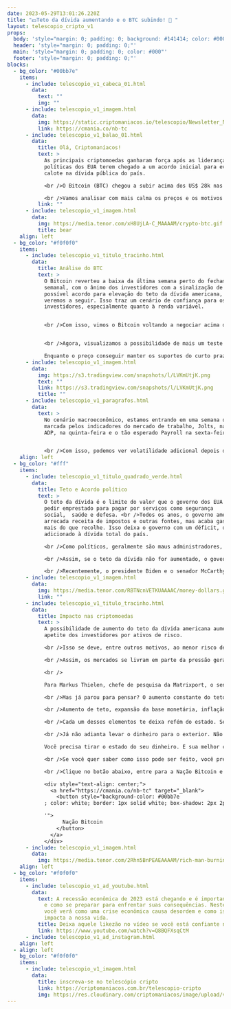 ```yaml
---
date: 2023-05-29T13:01:26.220Z
title: "💵Teto da dívida aumentando e o BTC subindo! 🤑 "
layout: telescopio_cripto_v1
props:
  body: 'style="margin: 0; padding: 0; background: #141414; color: #000"'
  header: 'style="margin: 0; padding: 0;"'
  main: 'style="margin: 0; padding: 0; color: #000"'
  footer: 'style="margin: 0; padding: 0;"'
blocks:
  - bg_color: "#00bb7e"
    items:
      - include: telescopio_v1_cabeca_01.html
        data:
          text: ""
          img: ""
      - include: telescopio_v1_imagem.html
        data:
          img: https://static.criptomaniacos.io/telescopio/Newsletter_NB.png
          link: https://cmania.co/nb-tc
      - include: telescopio_v1_balao_01.html
        data:
          title: Olá, Criptomaníacos!
          text: >
            As principais criptomoedas ganharam força após as lideranças
            políticas dos EUA terem chegado a um acordo inicial para evitar um
            calote na dívida pública do país. 

            <br />O Bitcoin (BTC) chegou a subir acima dos US$ 28k nas últimas 24 horas e o Ethereum também recuperou o nível de US$ 1.900.

            <br />Vamos analisar com mais calma os preços e os motivos da movimentação.
          link: ""
      - include: telescopio_v1_imagem.html
        data:
          img: https://media.tenor.com/xH8UjLA-C_MAAAAM/crypto-btc.gif
          title: bear
    align: left
  - bg_color: "#f0f0f0"
    items:
      - include: telescopio_v1_titulo_tracinho.html
        data:
          title: Análise do BTC
          text: >
            O Bitcoin reverteu a baixa da última semana perto do fechamento
            semanal, com o ânimo dos investidores com a sinalização de um
            possível acordo para elevação do teto da dívida americana, que
            veremos a seguir. Isso traz um cenário de confiança para os
            investidores, especialmente quanto à renda variável. 


            <br />Com isso, vimos o Bitcoin voltando a negociar acima das médias de 9 e e100p, no gráfico semanal e com uma formação de fundo ascendente. 


            <br />Agora, visualizamos a possibilidade de mais um teste na região dos 30k, 31k… 

            Enquanto o preço conseguir manter os suportes do curto prazo, marcados no gráfico com as linhas amarelas, maiores são as probabilidades do preço buscar as linhas brancas. 
      - include: telescopio_v1_imagem.html
        data:
          img: https://s3.tradingview.com/snapshots/l/LVKmUtjK.png
          text: ""
          link: https://s3.tradingview.com/snapshots/l/LVKmUtjK.png
          title: ""
      - include: telescopio_v1_paragrafos.html
        data:
          text: >
            No cenário macroeconômico, estamos entrando em uma semana que será
            marcada pelos indicadores do mercado de trabalho, Jolts, na quarta,
            ADP, na quinta-feira e o tão esperado Payroll na sexta-feira. 


            <br />Com isso, podemos ver volatilidade adicional depois da metade da semana. 
    align: left
  - bg_color: "#fff"
    items:
      - include: telescopio_v1_titulo_quadrado_verde.html
        data:
          title: Teto e Acordo político
          text: >
            O teto da dívida é o limite do valor que o governo dos EUA pode
            pedir emprestado para pagar por serviços como segurança
            social,  saúde e defesa. <br />Todos os anos, o governo americano
            arrecada receita de impostos e outras fontes, mas acaba gastando
            mais do que recolhe. Isso deixa o governo com um déficit, que é
            adicionado à dívida total do país.

            <br />Como políticos, geralmente são maus administradores, eles acham que aumentar o limite da dívida é a solução, e a verdade é que o esforço real para se diminuir o déficit é questionável.

            <br />Assim, se o teto da dívida não for aumentado, o governo dos EUA entrará em default em suas contas. Um default é quando um país não consegue pagar suas dívidas. Isso seria um evento histórico com consequências catastróficas. <br />Os trabalhadores federais seriam dispensados, os mercados de ações globais entrariam em colapso e a economia dos EUA provavelmente entraria em recessão.

            <br />Recentemente, o presidente Biden e o senador McCarthy, presidente da Câmara, chegaram a um acordo provisório para elevar o teto da dívida em US$ 2T ao longo de dois anos. O acordo inclui várias disposições e compromissos de ambos os lados. 
      - include: telescopio_v1_imagem.html
        data:
          img: https://media.tenor.com/RBTNcnVETKUAAAAC/money-dollars.gif
          link: ""
      - include: telescopio_v1_titulo_tracinho.html
        data:
          title: Impacto nas criptomoedas
          text: >
            A possibilidade de aumento do teto da dívida americana aumentou o
            apetite dos investidores por ativos de risco.

            <br />Isso se deve, entre outros motivos, ao menor risco de um default, que pode ser lido como calote, do governo americano. Ao menos pelos próximos anos. 

            <br />Assim, os mercados se livram em parte da pressão gerada e afastam algumas previsões de desastre econômico.

            <br />

            Para Markus Thielen, chefe de pesquisa da Matrixport, o sentimento de alívio entre os investidores de que um acordo está prestes a ser concluído levou a uma “compra fresca de ativos de risco”. E hoje, para os institucionais e investidores tradicionais, criptomoedas são vistas como ativos de risco.

            <br />Mas já parou para pensar? O aumento constante do teto americano enfraquece o dólar e o poderio econômico dos Estados Unidos. E já voi como isso fortalece o Bitcoin?

            <br />Aumento de teto, expansão da base monetária, inflação, impressão descontrolada de dinheiro…

            <br />Cada um desses elementos te deixa refém do estado. Seja nos EUA ou aqui no Brasil, o sistema financeiro estatal já se mostra indo para o abismo, indo para o ralo.

            <br />Já não adianta levar o dinheiro para o exterior. Não basta tirar o dinheiro do Brasil.

            Você precisa tirar o estado do seu dinheiro. E sua melhor chance é com o Bitcoin!

            <br />Se você quer saber como isso pode ser feito, você precisa participar do evento exclusivo “Nação Bitcoin”, que acontece hoje às 19 horas com o Guilherme Rennó!

            <br />Clique no botão abaixo, entre para a Nação Bitcoin e se prepare para uma jornada pela liberdade financeira.

            <div style="text-align: center;">
              <a href="https://cmania.co/nb-tc" target="_blank">
                <button style="background-color: #00bb7e
            ; color: white; border: 1px solid white; box-shadow: 2px 2px 2px grey; padding: 10px 20px; cursor: pointer; font-size: 16px;" onmouseover="this.style.backgroundColor='#00bb7e

            '">
                  Nação Bitcoin
                </button>
              </a>
            </div>
      - include: telescopio_v1_imagem.html
        data:
          img: https://media.tenor.com/2Rhn5BnPEAEAAAAM/rich-man-burning-money.gif
    align: left
  - bg_color: "#f0f0f0"
    items:
      - include: telescopio_v1_ad_youtube.html
        data:
          text: A recessão econômica de 2023 está chegando e é importante entender o que é
            e como se preparar para enfrentar suas consequências. Neste vídeo,
            você verá como uma crise econômica causa desordem e como isso
            impacta a nossa vida.
          title: Deixa aquele likezão no vídeo se você está confiante no BTC!
          link: https://www.youtube.com/watch?v=Q8BQFXsqCtM
      - include: telescopio_v1_ad_instagram.html
    align: left
  - align: left
    bg_color: "#f0f0f0"
    items:
      - include: telescopio_v1_imagem.html
        data:
          title: inscreva-se no telescópio cripto
          link: https://criptomaniacos.com.br/telescopio-cripto
          img: https://res.cloudinary.com/criptomaniacos/image/upload/v1662133224/telescopio/inscreva-se-telescopio.png
---
```

